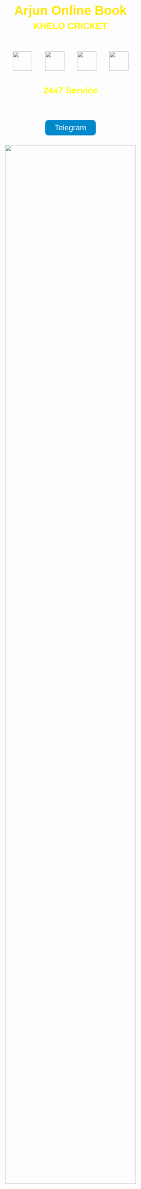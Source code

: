 <!DOCTYPE html>
<html lang="en">
<head>
  <meta charset="UTF-8">
  <title>Arjun Online Book</title>
  <style>
    body {
      margin: 0;
      padding: 0;
      font-family: Arial, sans-serif;
      background: url('background.jpg') no-repeat center center fixed;
      background-size: cover;
      color: white;
      text-align: center;
    }
    .logo {
      margin-top: 20px;
      font-size: 40px;
      font-weight: bold;
      color: #ffe600;
    }
    .tagline {
      font-size: 28px;
      font-weight: bold;
      color: #fff600;
      margin: 10px 0;
    }
    .subtagline {
      font-size: 20px;
      font-weight: bold;
    }
    .icons {
      margin: 30px 0;
      display: flex;
      justify-content: center;
      gap: 40px;
      flex-wrap: wrap;
    }
    .icons div {
      text-align: center;
      font-weight: bold;
    }
    .service {
      font-size: 28px;
      font-weight: bold;
      color: yellow;
    }
    .telegram {
      margin: 20px 0;
    }
    .telegram button {
      background-color: #0088cc;
      color: white;
      font-size: 24px;
      padding: 10px 30px;
      border: none;
      border-radius: 10px;
      cursor: pointer;
    }
    .players {
      margin: 30px 0;
    }
    .players img {
      width: 90%;
      max-width: 800px;
    }
    .secure {
      font-size: 24px;
      font-weight: bold;
      color: yellow;
      background: black;
      padding: 10px;
    }
    .disclaimer {
      font-size: 12px;
      color: yellow;
      background: black;
      padding: 10px;
    }
  </style>
</head>
<body>

  <div class="logo">Arjun Online Book</div>
  <div class="tagline">KHELO CRICKET</div>
  <div class="subtagline">KAHI BHI KABHI BHI!!</div>

  <div class="icons">
    <div><img src="cricket-icon.png" alt="Cricket" width="60"><br>CRICKET</div>
    <div><img src="tennis-icon.png" alt="Tennis" width="60"><br>TENNIS</div>
    <div><img src="soccer-icon.png" alt="Soccer" width="60"><br>SOCCER</div>
    <div><img src="dice-icon.png" alt="Games" width="60"><br>GAMES</div>
  </div>

  <div class="service">24x7 Service</div>

  <div class="telegram">
    <p style="font-size: 24px; font-weight: bold;">JOIN NOW</p>
    <button>Telegram</button>
  </div>

  <div class="players">
    <img src="players-banner.png" alt="Players">
  </div>

  <div class="secure">100% SAFE & SECURE BOOK!!</div>

  <div class="disclaimer">
    Disclaimer:- This Website is only for 18+ users. Be aware of fraudsters, We only deal via WhatsApp. No Real Money Involvement, 100% Safe and Secure.
  </div>

</body>
</html>
